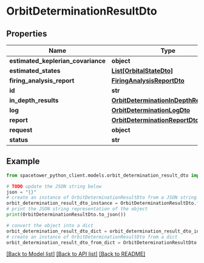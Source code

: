 # OrbitDeterminationResultDto


## Properties

Name | Type | Description | Notes
------------ | ------------- | ------------- | -------------
**estimated_keplerian_covariance** | **object** |  | [optional] 
**estimated_states** | [**List[OrbitalStateDto]**](OrbitalStateDto.md) |  | [optional] 
**firing_analysis_report** | [**FiringAnalysisReportDto**](FiringAnalysisReportDto.md) |  | [optional] 
**id** | **str** |  | [optional] 
**in_depth_results** | [**OrbitDeterminationInDepthResultsDto**](OrbitDeterminationInDepthResultsDto.md) |  | [optional] 
**log** | [**OrbitDeterminationLogDto**](OrbitDeterminationLogDto.md) |  | [optional] 
**report** | [**OrbitDeterminationReportDto**](OrbitDeterminationReportDto.md) |  | [optional] 
**request** | **object** |  | [optional] 
**status** | **str** |  | [optional] 

## Example

```python
from spacetower_python_client.models.orbit_determination_result_dto import OrbitDeterminationResultDto

# TODO update the JSON string below
json = "{}"
# create an instance of OrbitDeterminationResultDto from a JSON string
orbit_determination_result_dto_instance = OrbitDeterminationResultDto.from_json(json)
# print the JSON string representation of the object
print(OrbitDeterminationResultDto.to_json())

# convert the object into a dict
orbit_determination_result_dto_dict = orbit_determination_result_dto_instance.to_dict()
# create an instance of OrbitDeterminationResultDto from a dict
orbit_determination_result_dto_from_dict = OrbitDeterminationResultDto.from_dict(orbit_determination_result_dto_dict)
```
[[Back to Model list]](../README.md#documentation-for-models) [[Back to API list]](../README.md#documentation-for-api-endpoints) [[Back to README]](../README.md)


